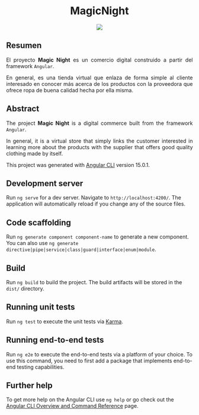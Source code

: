 <h1 align=center> MagicNight </h1>
<p align=center> 
<image src="https://i.postimg.cc/wBZQtLfL/all-Products.jpg">
</p>

<h2> Resumen </h2>
<p align=justify>El proyecto <strong>Magic Night</strong> es un comercio digital construido a partir del framework <code>Angular</code>.</p>
<p align=justify>En general, es una tienda virtual que enlaza de forma simple al cliente interesado en conocer más acerca de los productos con la proveedora que ofrece ropa de buena calidad hecha por ella misma.</p>

<h2> Abstract </h2>
<p align=justify>The project <strong>Magic Night</strong> is a digital commerce built from the framework <code>Angular</code>.</p>
<p align=justify>In general, it is a virtual store that simply links the customer interested in learning more about the products with the supplier that offers good quality clothing made by itself.</p>


This project was generated with [Angular CLI](https://github.com/angular/angular-cli) version 15.0.1.

## Development server

Run `ng serve` for a dev server. Navigate to `http://localhost:4200/`. The application will automatically reload if you change any of the source files.

## Code scaffolding

Run `ng generate component component-name` to generate a new component. You can also use `ng generate directive|pipe|service|class|guard|interface|enum|module`.

## Build

Run `ng build` to build the project. The build artifacts will be stored in the `dist/` directory.

## Running unit tests

Run `ng test` to execute the unit tests via [Karma](https://karma-runner.github.io).

## Running end-to-end tests

Run `ng e2e` to execute the end-to-end tests via a platform of your choice. To use this command, you need to first add a package that implements end-to-end testing capabilities.

## Further help

To get more help on the Angular CLI use `ng help` or go check out the [Angular CLI Overview and Command Reference](https://angular.io/cli) page.
